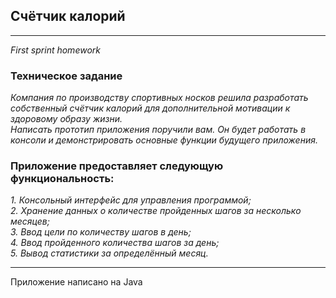 ## Счётчик калорий
---
_First sprint homework_
### Техническое задание
_Компания по производству спортивных носков решила разработать собственный счётчик калорий для дополнительной мотивации к здоровому образу жизни._  
_Написать прототип приложения поручили вам. Он будет работать в консоли и демонстрировать основные функции будущего приложения._

### Приложение предоставляет следующую функциональность:
_1. Консольный интерфейс для управления программой;_  
_2. Хранение данных о количестве пройденных шагов за несколько месяцев;_  
_3. Ввод цели по количеству шагов в день;_  
_4. Ввод пройденного количества шагов за день;_  
_5. Вывод статистики за определённый месяц._

___  
Приложение написано на Java
